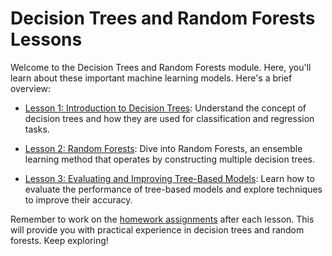 # Decision Trees and Random Forests Lessons

Welcome to the Decision Trees and Random Forests module. Here, you'll learn about these important machine learning models. Here's a brief overview:

- [Lesson 1: Introduction to Decision Trees](./lessons/lesson1.md): Understand the concept of decision trees and how they are used for classification and regression tasks.

- [Lesson 2: Random Forests](./lessons/lesson2.md): Dive into Random Forests, an ensemble learning method that operates by constructing multiple decision trees.

- [Lesson 3: Evaluating and Improving Tree-Based Models](./lessons/lesson3.md): Learn how to evaluate the performance of tree-based models and explore techniques to improve their accuracy.

Remember to work on the [homework assignments](./homework/) after each lesson. This will provide you with practical experience in decision trees and random forests. Keep exploring!
